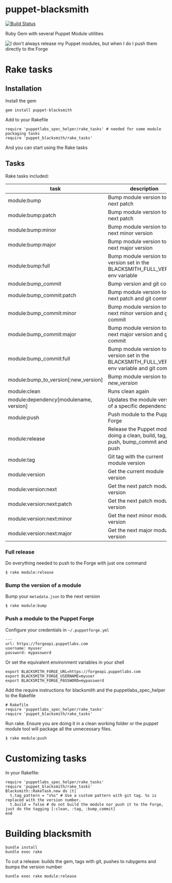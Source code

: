 puppet-blacksmith
=================

[![Build Status](https://travis-ci.org/voxpupuli/puppet-blacksmith.svg?branch=master)](https://travis-ci.org/voxpupuli/puppet-blacksmith)

Ruby Gem with several Puppet Module utilities

![I don't always release my Puppet modules, but when I do I push them directly to the Forge](https://raw.github.com/maestrodev/puppet-blacksmith/gh-pages/dos-equis.jpg)

# Rake tasks

## Installation

Install the gem

	gem install puppet-blacksmith

Add to your Rakefile

    require 'puppetlabs_spec_helper/rake_tasks' # needed for some module packaging tasks
    require 'puppet_blacksmith/rake_tasks'

And you can start using the Rake tasks

## Tasks

Rake tasks included:

| task               | description |
| ------------------ | ----------- |
| module:bump        | Bump module version to the next patch |
| module:bump:patch  | Bump module version to the next patch |
| module:bump:minor  | Bump module version to the next minor version |
| module:bump:major  | Bump module version to the next major version |
| module:bump:full   | Bump module version to the version set in the BLACKSMITH_FULL_VERSION env variable |
| module:bump_commit | Bump version and git commit |
| module:bump_commit:patch  | Bump module version to the next patch and git commit |
| module:bump_commit:minor  | Bump module version to the next minor version and git commit |
| module:bump_commit:major  | Bump module version to the next major version and git commit |
| module:bump_commit:full   | Bump module version to the version set in the BLACKSMITH_FULL_VERSION env variable and git commit |
| module:bump_to_version\[:new\_version\] | Bump module version to _new\_version_ |
| module:clean       | Runs clean again |
| module:dependency[modulename, version] | Updates the module version of a specific dependency |
| module:push        | Push module to the Puppet Forge |
| module:release     | Release the Puppet module, doing a clean, build, tag, push, bump_commit and git push |
| module:tag         | Git tag with the current module version |
| module:version     | Get the current module version |
| module:version:next | Get the next patch module version |
| module:version:next:patch | Get the next patch module version |
| module:version:next:minor | Get the next minor module version |
| module:version:next:major | Get the next major module version |

### Full release

Do everything needed to push to the Forge with just one command

    $ rake module:release

### Bump the version of a module

Bump your `metadata.json` to the next version

    $ rake module:bump

### Push a module to the Puppet Forge

Configure your credentials in `~/.puppetforge.yml`

    ---
    url: https://forgeapi.puppetlabs.com
    username: myuser
    password: mypassword


Or set the equivalent environment variables in your shell

    export BLACKSMITH_FORGE_URL=https://forgeapi.puppetlabs.com
    export BLACKSMITH_FORGE_USERNAME=myuser
    export BLACKSMITH_FORGE_PASSWORD=mypassword


Add the require instructions for blacksmith and the puppetlabs_spec_helper to the Rakefile

    # Rakefile
    require 'puppetlabs_spec_helper/rake_tasks'
    require 'puppet_blacksmith/rake_tasks'

Run rake. Ensure you are doing it in a clean working folder or the puppet module tool will package all the unnecessary files.

    $ rake module:push

# Customizing tasks

In your Rakefile:

    require 'puppetlabs_spec_helper/rake_tasks'
    require 'puppet_blacksmith/rake_tasks'
    Blacksmith::RakeTask.new do |t|
      t.tag_pattern = "v%s" # Use a custom pattern with git tag. %s is replaced with the version number.
      t.build = false # do not build the module nor push it to the Forge, just do the tagging [:clean, :tag, :bump_commit]
    end


# Building blacksmith

    bundle install
    bundle exec rake

To cut a release: builds the gem, tags with git, pushes to rubygems and bumps the version number

    bundle exec rake module:release
